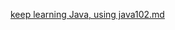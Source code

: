 [keep learning Java, using java102.md](https://github.com/SciBorgs/SciGuides/blob/main/projects/intro-to-programming/Java102.md)
